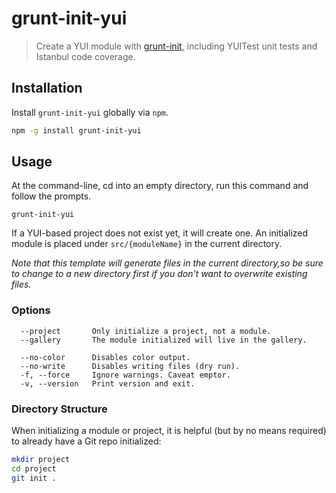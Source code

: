 # grunt-init-yui

> Create a YUI module with [grunt-init][], including YUITest unit tests and Istanbul code coverage.

[grunt-init]: http://gruntjs.com/project-scaffolding

## Installation

Install `grunt-init-yui` globally via `npm`.

```bash
npm -g install grunt-init-yui
```

## Usage

At the command-line, cd into an empty directory, run this command and follow the prompts.

```
grunt-init-yui
```

If a YUI-based project does not exist yet, it will create one.
An initialized module is placed under `src/{moduleName}` in the current directory.

_Note that this template will generate files in the current directory,so be sure to change to a new directory first if you don't want to overwrite existing files._

### Options

```text
  --project       Only initialize a project, not a module.
  --gallery       The module initialized will live in the gallery.

  --no-color      Disables color output.
  --no-write      Disables writing files (dry run).
  -f, --force     Ignore warnings. Caveat emptor.
  -v, --version   Print version and exit.
```

### Directory Structure

When initializing a module or project, it is helpful (but by no means required) to already have a Git repo initialized:

```bash
mkdir project
cd project
git init .
```



